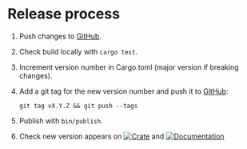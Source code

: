 # Release process

1. Push changes to [GitHub][github].
1. Check build locally with `cargo test`.
1. Increment version number in Cargo.toml (major version if breaking changes).
1. Add a git tag for the new version number and push it to [GitHub][github]:

    `git tag vX.Y.Z && git push --tags`

1. Publish with `bin/publish`.
1. Check new version appears on
   [![Crate](https://img.shields.io/crates/v/mqtt-async-client.svg)][crates]
   and
   [![Documentation](https://docs.rs/mqtt-async-client/badge.svg)][docs]

   [github]: https://github.com/fluffysquirrels/mqtt-async-client-rs
   [crates]: https://crates.io/crates/mqtt-async-client
   [docs]: https://docs.rs/mqtt-async-client
